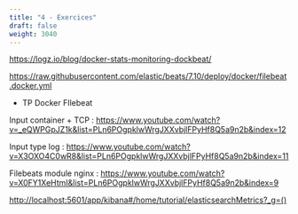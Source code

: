 ```yaml
---
title: "4 - Exercices"
draft: false
weight: 3040
---
```


<!-- https://logz.io/blog/docker-logging/ -->

https://logz.io/blog/docker-stats-monitoring-dockbeat/

https://raw.githubusercontent.com/elastic/beats/7.10/deploy/docker/filebeat.docker.yml

- TP Docker FIlebeat

Input container + TCP : https://www.youtube.com/watch?v=_eQWPGpJZ1k&list=PLn6POgpklwWrgJXXvbjlFPyHf8Q5a9n2b&index=12

Input type log : https://www.youtube.com/watch?v=X3OXO4C0wR8&list=PLn6POgpklwWrgJXXvbjlFPyHf8Q5a9n2b&index=11

Filebeats module nginx : https://www.youtube.com/watch?v=X0FY1XeHtmI&list=PLn6POgpklwWrgJXXvbjlFPyHf8Q5a9n2b&index=9

<http://localhost:5601/app/kibana#/home/tutorial/elasticsearchMetrics?_g=()>
